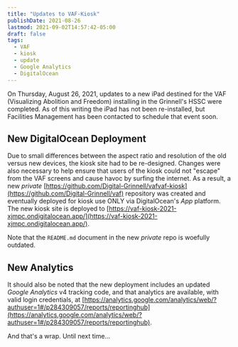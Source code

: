 ```yaml
---
title: "Updates to VAF-Kiosk"
publishDate: 2021-08-26
lastmod: 2021-09-02T14:57:42-05:00
draft: false
tags:
  - VAF
  - kiosk
  - update
  - Google Analytics
  - DigitalOcean
---
```


On Thursday, August 26, 2021, updates to a new iPad destined for the VAF (Visualizing Abolition and Freedom) installing in the Grinnell's HSSC were completed.  As of this writing the iPad has not been re-installed, but Facilities Management has been contacted to schedule that event soon.

## New DigitalOcean Deployment

Due to small differences between the aspect ratio and resolution of the old versus new devices, the kiosk site had to be re-designed.  Changes were also necessary to help ensure that users of the kiosk could not "escape" from the VAF screens and cause havoc by surfing the internet.  As a result, a new *private* [https://github.com/Digital-Grinnell/vafvaf-kiosk](https://github.com/Digital-Grinnell/vaf) repository was created and eventually deployed for kiosk use ONLY via DigitalOcean's _App_ platform.  The new kiosk site is deployed to [https://vaf-kiosk-2021-xjmpc.ondigitalocean.app/](https://vaf-kiosk-2021-xjmpc.ondigitalocean.app/).

Note that the `README.md` document in the new *private* repo is woefully outdated.

## New Analytics

It should also be noted that the new deployment includes an updated _Google Analytics_ v4 tracking code, and that analytics are available, with valid login credentials, at [https://analytics.google.com/analytics/web/?authuser=1#/p284309057/reports/reportinghub](https://analytics.google.com/analytics/web/?authuser=1#/p284309057/reports/reportinghub).  

And that's a wrap. Until next time...
